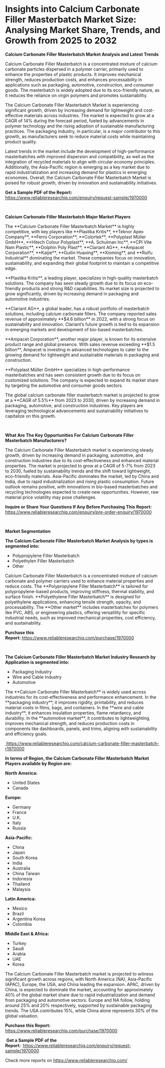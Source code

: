 <p><h1>Insights into Calcium Carbonate Filler Masterbatch Market Size: Analysing Market Share, Trends, and Growth from 2025 to 2032</h1></p><p><strong>Calcium Carbonate Filler Masterbatch Market Analysis and Latest Trends</strong></p>
<p><p>Calcium Carbonate Filler Masterbatch is a concentrated mixture of calcium carbonate particles dispersed in a polymer carrier, primarily used to enhance the properties of plastic products. It improves mechanical strength, reduces production costs, and enhances processability in applications such as packaging, automotive, construction, and consumer goods. The masterbatch is widely adopted due to its eco-friendly nature, as it reduces the reliance on virgin polymers and promotes sustainability.</p><p>The Calcium Carbonate Filler Masterbatch Market is experiencing significant growth, driven by increasing demand for lightweight and cost-effective materials across industries. The market is expected to grow at a CAGR of 14% during the forecast period, fueled by advancements in polymer technology and the rising adoption of sustainable manufacturing practices. The packaging industry, in particular, is a major contributor to this growth, as manufacturers seek to reduce material costs while maintaining product quality.</p><p>Latest trends in the market include the development of high-performance masterbatches with improved dispersion and compatibility, as well as the integration of recycled materials to align with circular economy principles. Additionally, the Asia-Pacific region is emerging as a key market due to rapid industrialization and increasing demand for plastics in emerging economies. Overall, the Calcium Carbonate Filler Masterbatch Market is poised for robust growth, driven by innovation and sustainability initiatives.</p></p>
<p><strong>Get a Sample PDF of the Report:&nbsp;</strong> <a href="https://www.reliableresearchiq.com/enquiry/request-sample/1970000?utm_campaign=2252&utm_medium=2&utm_source=Github&utm_content=ia&utm_term=25012025&utm_id=calcium-carbonate-filler-masterbatch">https://www.reliableresearchiq.com/enquiry/request-sample/1970000</a></p>
<p>&nbsp;</p>
<p><strong>Calcium Carbonate Filler Masterbatch Major Market Players</strong></p>
<p><p>The **Calcium Carbonate Filler Masterbatch Market** is highly competitive, with key players like **Plastika Kritis**, **Teknor Apex Company**, **Ferro Corporation**, **Colortek**, **Polyplast Müller GmbH**, **Hitech Colour Polyplast**, **A. Schulman Inc**, **CPI Vite Nam Plastic**, **Dolphin Poly Plast**, **Clariant AG**, **Ampacet Corporation**, **Kaijie**, **Guilin Huaxing**, **Xinming**, and **Ruifu Industrial** dominating the market. These companies focus on innovation, sustainability, and expanding their global footprint to maintain a competitive edge.</p><p>**Plastika Kritis**, a leading player, specializes in high-quality masterbatch solutions. The company has seen steady growth due to its focus on eco-friendly products and strong R&D capabilities. Its market size is projected to grow significantly, driven by increasing demand in packaging and automotive industries.</p><p>**Clariant AG**, a global leader, has a robust portfolio of masterbatch solutions, including calcium carbonate fillers. The company reported sales revenue of approximately **$4.6 billion** in 2022, with a strong focus on sustainability and innovation. Clariant’s future growth is tied to its expansion in emerging markets and development of bio-based masterbatches.</p><p>**Ampacet Corporation**, another major player, is known for its extensive product range and global presence. With sales revenue exceeding **$1.5 billion**, Ampacet is investing in advanced technologies to cater to the growing demand for lightweight and sustainable materials in packaging and construction.</p><p>**Polyplast Müller GmbH** specializes in high-performance masterbatches and has seen consistent growth due to its focus on customized solutions. The company is expected to expand its market share by targeting the automotive and consumer goods sectors.</p><p>The global calcium carbonate filler masterbatch market is projected to grow at a **CAGR of 5.5%** from 2023 to 2030, driven by increasing demand in packaging, automotive, and construction industries. Key players are leveraging technological advancements and sustainability initiatives to capitalize on this growth.</p></p>
<p>&nbsp;</p>
<p><strong>What Are The Key Opportunities For Calcium Carbonate Filler Masterbatch Manufacturers?</strong></p>
<p><p>The Calcium Carbonate Filler Masterbatch market is experiencing steady growth, driven by increasing demand in packaging, automotive, and construction industries due to its cost-effectiveness and enhanced material properties. The market is projected to grow at a CAGR of 5-7% from 2023 to 2030, fueled by sustainability trends and the shift toward lightweight, eco-friendly materials. Asia-Pacific dominates the market, led by China and India, due to rapid industrialization and rising plastic consumption. Future outlook remains positive, with innovations in bio-based masterbatches and recycling technologies expected to create new opportunities. However, raw material price volatility may pose challenges.</p></p>
<p><strong>Inquire or Share Your Questions If Any Before Purchasing This Report:</strong> <a href="https://www.reliableresearchiq.com/enquiry/pre-order-enquiry/1970000?utm_campaign=2252&utm_medium=2&utm_source=Github&utm_content=ia&utm_term=25012025&utm_id=calcium-carbonate-filler-masterbatch">https://www.reliableresearchiq.com/enquiry/pre-order-enquiry/1970000</a></p>
<p>&nbsp;</p>
<p><strong>Market Segmentation</strong></p>
<p><strong>The Calcium Carbonate Filler Masterbatch Market Analysis by types is segmented into:</strong></p>
<p><ul><li>Polypropylene Filler Masterbatch</li><li>Polyethylen Filler Masterbatch</li><li>Other</li></ul></p>
<p><p>Calcium Carbonate Filler Masterbatch is a concentrated mixture of calcium carbonate and polymer carriers used to enhance material properties and reduce costs. The **Polypropylene Filler Masterbatch** is tailored for polypropylene-based products, improving stiffness, thermal stability, and surface finish. **Polyethylene Filler Masterbatch** is designed for polyethylene applications, enhancing tensile strength, opacity, and processability. The **Other market** includes masterbatches for polymers like PVC, ABS, or engineering plastics, offering versatility for specific industrial needs, such as improved mechanical properties, cost efficiency, and sustainability.</p></p>
<p><strong>Purchase this Report:&nbsp;</strong><a href="https://www.reliableresearchiq.com/purchase/1970000?utm_campaign=2252&utm_medium=2&utm_source=Github&utm_content=ia&utm_term=25012025&utm_id=calcium-carbonate-filler-masterbatch">https://www.reliableresearchiq.com/purchase/1970000</a></p>
<p>&nbsp;</p>
<p><strong>The Calcium Carbonate Filler Masterbatch Market Industry Research by Application is segmented into:</strong></p>
<p><ul><li>Packaging Industry</li><li>Wire and Cable Industry</li><li>Automotive</li></ul></p>
<p><p>The **Calcium Carbonate Filler Masterbatch** is widely used across industries for its cost-effectiveness and performance enhancement. In the **packaging industry**, it improves rigidity, printability, and reduces material costs in films, bags, and containers. In the **wire and cable industry**, it enhances insulation properties, flame retardancy, and durability. In the **automotive market**, it contributes to lightweighting, improves mechanical strength, and reduces production costs in components like dashboards, panels, and trims, aligning with sustainability and efficiency goals.</p></p>
<p><a href="https://www.reliableresearchiq.com/calcium-carbonate-filler-masterbatch-r1970000?utm_campaign=2252&utm_medium=2&utm_source=Github&utm_content=ia&utm_term=25012025&utm_id=calcium-carbonate-filler-masterbatch">&nbsp;https://www.reliableresearchiq.com/calcium-carbonate-filler-masterbatch-r1970000</a></p>
<p><strong>In terms of Region, the Calcium Carbonate Filler Masterbatch Market Players available by Region are:</strong></p>
<p>
    <p> <strong> North America: </strong>
        <ul>
            <li>United States</li>
            <li>Canada</li>
        </ul>
        </p> 
    <p> <strong> Europe: </strong>
        <ul>
            <li>Germany</li>
            <li>France</li>
            <li>U.K.</li>
            <li>Italy</li>
            <li>Russia</li>
        </ul>
        </p> 
    <p> <strong> Asia-Pacific: </strong>
        <ul>
            <li>China</li>
            <li>Japan</li>
            <li>South Korea</li>
            <li>India</li>
            <li>Australia</li>
            <li>China Taiwan</li>
            <li>Indonesia</li>
            <li>Thailand</li>
            <li>Malaysia</li>
        </ul>
        </p> 
    <p> <strong> Latin America: </strong>
        <ul>
            <li>Mexico</li>
            <li>Brazil</li>
            <li>Argentina Korea</li>
            <li>Colombia</li>
        </ul>
        </p> 
    <p> <strong> Middle East & Africa: </strong>
        <ul>
            <li>Turkey</li>
            <li>Saudi</li>
            <li>Arabia</li>
            <li>UAE</li>
            <li>Korea</li>
        </ul>
    </p>
    </p>
<p><p>The Calcium Carbonate Filler Masterbatch market is projected to witness significant growth across regions, with North America (NA), Asia-Pacific (APAC), Europe, the USA, and China leading the expansion. APAC, driven by China, is expected to dominate the market, accounting for approximately 40% of the global market share due to rapid industrialization and demand from packaging and automotive sectors. Europe and NA follow, holding around 25% and 20% respectively, supported by sustainable packaging trends. The USA contributes 15%, while China alone represents 30% of the global valuation.</p></p>
<p><strong>Purchase this Report: </strong><a href="https://www.reliableresearchiq.com/purchase/1970000?utm_campaign=2252&utm_medium=2&utm_source=Github&utm_content=ia&utm_term=25012025&utm_id=calcium-carbonate-filler-masterbatch">https://www.reliableresearchiq.com/purchase/1970000</a></p>
<p>&nbsp;<strong>Get a Sample PDF of the Report:&nbsp;&nbsp;</strong><a href="https://www.reliableresearchiq.com/enquiry/request-sample/1970000?utm_campaign=2252&utm_medium=2&utm_source=Github&utm_content=ia&utm_term=25012025&utm_id=calcium-carbonate-filler-masterbatch">https://www.reliableresearchiq.com/enquiry/request-sample/1970000</a></p>
<p><strong></strong></p>
<p>Check more reports on <a href="https://www.reliableresearchiq.com/?utm_campaign=2252&utm_medium=2&utm_source=Github&utm_content=ia&utm_term=25012025&utm_id=calcium-carbonate-filler-masterbatch">https://www.reliableresearchiq.com/</a></p>
